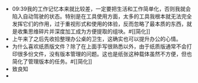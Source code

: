 - 09:39我的工作记忆本来就比较差，一定要把生活和工作简单化，否则我就会陷入自动驾驶的状态。特别是在工具使用方面，太多的工具我根本就无法完全发挥它们的作用，过于重视形式和使用的体验，反而忽略了最本质的东西，就是收集思维碎片并深度加工成为方便提取的组块。#[[简化]] 
- 上午来了之后先收拾整理办公桌的卫生，这确实也可以提升办公的心情。
- 为什么喜欢纸质版文件？除了在上面手写很熟悉以外，由于纸质版通常不会打印很多份文件，没有版本管理的问题。这也是纸张这种载体虽然不方便，但也简化了管理版本的任务。#[[简化]]
- 致良知
- 
